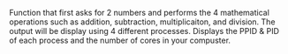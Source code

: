 Function that first asks for 2 numbers and performs the 4 mathematical operations such as addition, subtraction, multiplicaiton, and division.
The output will be display using 4 different processes. Displays the PPID & PID of each process and the number of cores in your compuster.